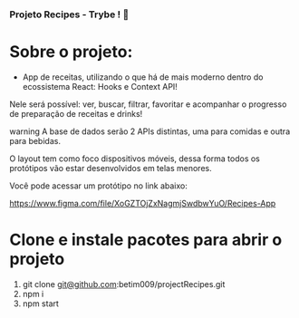 ### Projeto Recipes - Trybe ! :rocket:

# Sobre o projeto: 
- App de receitas, utilizando o que há de mais moderno dentro do ecossistema React: Hooks e Context API!

Nele será possível: ver, buscar, filtrar, favoritar e acompanhar o progresso de preparação de receitas e drinks!

warning A base de dados serão 2 APIs distintas, uma para comidas e outra para bebidas.

O layout tem como foco dispositivos móveis, dessa forma todos os protótipos vão estar desenvolvidos em telas menores.

Você pode acessar um protótipo no link abaixo:

https://www.figma.com/file/XoGZTOjZxNagmjSwdbwYuO/Recipes-App

# Clone e instale pacotes para abrir o projeto
1. git clone git@github.com:betim009/projectRecipes.git
2. npm i 
3. npm start
